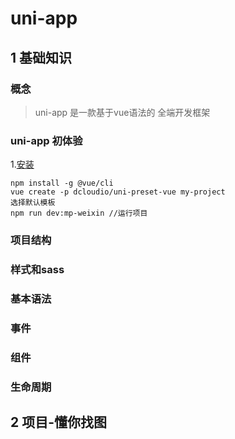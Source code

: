 # uni-app

## 1 基础知识

### 概念

> uni-app 是一款基于vue语法的 全端开发框架

### uni-app 初体验

1.[安装](https://uniapp.dcloud.io/quickstart?id=_2-%e9%80%9a%e8%bf%87vue-cli%e5%91%bd%e4%bb%a4%e8%a1%8c)

```
npm install -g @vue/cli
vue create -p dcloudio/uni-preset-vue my-project
选择默认模板
npm run dev:mp-weixin //运行项目

```

### 项目结构

### 样式和sass

### 基本语法

### 事件

### 组件

### 生命周期



## 2 项目-懂你找图

